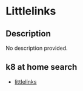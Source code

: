 # Littlelinks

## Description

No description provided.

## k8 at home search

- [littlelinks](https://nanne.dev/k8s-at-home-search/#/littlelinks)
